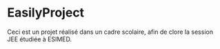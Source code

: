 # EasilyProject
Ceci est un projet réalisé dans un cadre scolaire, afin de clore la session JEE étudiée à ESIMED.
